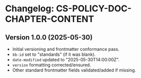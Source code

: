 # Changelog: CS-POLICY-DOC-CHAPTER-CONTENT

## Version 1.0.0 (2025-05-30)
- Initial versioning and frontmatter conformance pass.
- `kb-id` set to "standards" (if it was blank).
- `date-modified` updated to "2025-05-30T14:00:00Z".
- `version` formatting corrected/ensured.
- Other standard frontmatter fields validated/added if missing.
